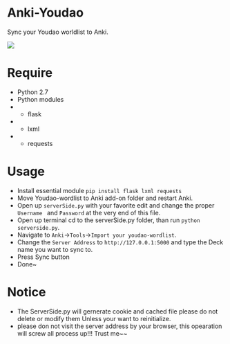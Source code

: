 # Anki-Youdao
Sync your Youdao worldlist to Anki.

![](http://i.imgur.com/M2tfvf0.jpg)
# Require
* Python 2.7
* Python modules
* * flask
* * lxml
* * requests

# Usage
* Install essential module ```pip install flask lxml requests```
* Move Youdao-wordlist to Anki add-on folder and restart Anki.
* Open up ```serverSide.py``` with your favorite edit and change the proper ```Username ``` and ```Password``` at the very end of this file.
* Open up terminal cd to the serverSide.py folder, than run ```python serverside.py```.
* Navigate to ```Anki```->```Tools```->```Import your youdao-wordlist```.
* Change the ```Server Address``` to ```http://127.0.0.1:5000``` and type the Deck name you want to sync to.
* Press Sync button
* Done~  


# Notice
* The ServerSide.py will gernerate cookie and cached file please do not delete or modify them Unless your want to reinitialize.  
* please don not visit the server address by your browser, this opearation will screw all process up!!! Trust me~~
